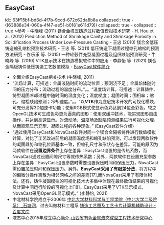 ## EasyCast
id:: 63ff15bf-bd6d-4f7b-9ccd-672c62da8b8a
collapsed:: true
	- ((63888e34-060a-4f47-ae51-b0181e611d79))
	  collapsed:: true
		- collapsed:: true
		  >参考
			- 牛晓峰 (2011) 镁合金挤压铸造过程数值模拟技术研究
			- H. Hou et al. (2012) Prediction Method of Shrinkage Cavity and Shrinkage Porosity in Solidification Process Under Low-Pressure Casting
			- 王忠 (2010) 镁合金低压铸造缩孔缩松预测技术研究
			- 王忠 等. (2011) 低压铸造下凝固过程缩孔缩松的预测方法研究
			- 佟乐乐 等. (2015) 一种轮毂件充型凝固过程及组织缺陷预测研究
			- 牛晓峰 等. (2010) VTK显示技术在铸造模拟软件中的应用
			- 李静怡 等. (2021) 镁合金隔板铸件低压铸造工艺数值模拟
			- [EasyCast软件简介](https://max.book118.com/html/2017/0625/118011717.shtm)
- 全面介绍EasyCast相关技术 (牛晓峰, 2011)
- “流场计算，可描述：金属液随时间的流动位置；预测浇不足；金属熔体随时间的压力分布；流动过程的温度分布。”。。“温度场计算，可描述：计算铸件、铸型凝固冷却过程中随时间的温度变化；温度梯度；凝固时间；固相率；缩孔、缩松缺陷预测；冷却速度。”。。“以**VTK**作为底层技术开发的可视化模块，可充分发挥3D加速卡功能；使用RGB模式使显示色彩达到24位全彩色，较之OpenGL技术可生成色彩更为逼真的图形：使用双缓冲技术，能实现图形自由操作，并达到高速显示。对流动场、温度场及缺陷预测结果进行可视化处理，从而直观显示充型、凝固过程的各种现象。” (EasyCast软件介绍)
- “通过使用EasyCast和NovaCast软件对同一个镁合金隔板铸件进行数值模拟计算，对比了工艺改进前后的凝固温度场和缩孔缺陷预测，可以发现两款软件的凝固趋势和缩孔位置基本一致，但缩孔尺寸和形状存在差异。可能的原因为两款软件在**设置边界条件**上存在差异：EasyCast设置的是传热系数，而NovaCast通过设置间隙尺寸等效传热系数；另外，两款软件在设置充型参数上存在差异：EasyCast设置参数时需要设置保压时间和保压压力，NovaCast需设置加压时间和保压压力。另外，**EasyCast采用了有限差分法**，将方程中的偏微分操作离散为相邻网格之间的差商[17],而NovaCast采用了有限体积法。还有，铸件凝固模拟的可视化技术大多集中体现在最终数值结果的可视化及计算中间运行阶段的可视化上[18]。EasyCast采用了VTK显示模式，NovaCast采用OpenGL显示模式。” (李静怡, 2021)
- 中北材料学院成立于2006年 [中北大学材料科学与工程学院（中北大学二级院系）_石塘网](https://www.530311.com/baike/show-57004.html)，过去叫做材料工程系 [铸造工艺图及工艺卡片计算机辅助设计 - 百度文库](https://wenku.baidu.com/view/57c0aa2d453610661ed9f4e3.html?_wkts_=1681118208184&bdQuery=%E5%8D%8E%E5%8C%97%E5%B7%A5%E5%AD%A6%E9%99%A2%E9%93%B8%E9%80%A0%E5%B7%A5%E7%A8%8B%E7%A0%94%E7%A9%B6%E4%B8%AD%E5%BF%83)
- 液态中心2015年成立[中心简介-山西省有色金属液态成型工程技术研究中心](https://ytcx.nuc.edu.cn/zxjj.htm)